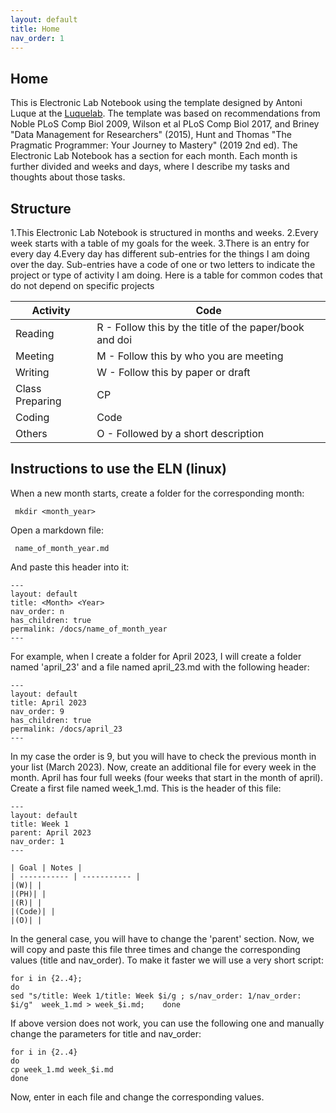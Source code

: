 ```yaml
---
layout: default
title: Home
nav_order: 1
---
```


## Home

This is Electronic Lab Notebook using the template designed by Antoni Luque at the [Luquelab](https://www.luquelab.com). The template was based on recommendations from Noble PLoS Comp Biol 2009, Wilson et al PLoS Comp Biol 2017, and Briney "Data Management for Researchers" (2015), Hunt and Thomas "The Pragmatic Programmer: Your Journey to Mastery" (2019 2nd ed).
The Electronic Lab Notebook has a section for each month. Each month is further divided and weeks and days, where I describe my tasks and thoughts about those tasks.

## Structure

1.This Electronic Lab Notebook is structured in months and weeks.
2.Every week starts with a table of my goals for the week.
3.There is an entry for every day
4.Every day has different sub-entries for the things I am doing over the day. Sub-entries have a code of one or two letters to indicate the project or type of activity I am doing. Here is a table for common codes that do not depend on specific projects


| Activity | Code |
| ----------- | ----------- |
|Reading | R - Follow this by the title of the paper/book and doi |
|Meeting| M - Follow this by who you are meeting|
|Writing| W - Follow this by paper or draft |
|Class Preparing| CP |
|Coding| Code |
|Others| O - Followed by a short description |

## Instructions to use the ELN (linux)

When a new month starts, create a folder for the corresponding month:

     mkdir <month_year>

Open a markdown file:

     name_of_month_year.md

And paste this header into it:

    --- 
    layout: default
    title: <Month> <Year>
    nav_order: n
    has_children: true
    permalink: /docs/name_of_month_year
    ---

For example, when I create a folder for April 2023, I will create a folder named 'april_23' and a file named april_23.md with the following header:

    ---
    layout: default
    title: April 2023
    nav_order: 9
    has_children: true
    permalink: /docs/april_23
    ---

In my case the order is 9, but you will have to check the previous month in your list (March 2023). Now, create an additional file for every week in the month. April has four full weeks (four weeks that start in the month of april). Create a first file named week_1.md. This is the header of this file:

    ---
    layout: default
    title: Week 1
    parent: April 2023
    nav_order: 1
    ---

    | Goal | Notes |                                                                                
    | ----------- | ----------- |
    |(W)| |
    |(PH)| |
    |(R)| |
    |(Code)| |
    |(O)| |

In the general case, you will have to change the 'parent' section. Now, we will copy and paste this file three times and change the corresponding values (title and nav_order). To make it faster we will use a very short script:

    for i in {2..4};
    do
    sed "s/title: Week 1/title: Week $i/g ; s/nav_order: 1/nav_order: $i/g"  week_1.md > week_$i.md;    done

If above version does not work, you can use the following one and manually change the parameters for title and nav_order:

    for i in {2..4}
    do
    cp week_1.md week_$i.md
    done

Now, enter in each file and change the corresponding values.
     




